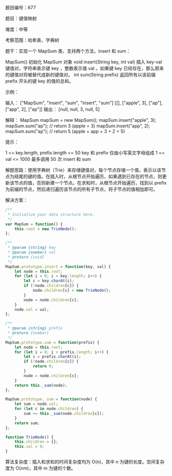题目编号：677

题目：键值映射

难度：中等

考察范围：哈希表、字典树

题干：实现一个 MapSum 类，支持两个方法，insert 和 sum：

MapSum() 初始化 MapSum 对象
void insert(String key, int val) 插入 key-val 键值对，字符串表示键 key ，整数表示值 val 。如果键 key 已经存在，那么原来的键值对将被替代成新的键值对。
int sum(String prefix) 返回所有以该前缀 prefix 开头的键 key 的值的总和。
 

示例：

输入：
["MapSum", "insert", "sum", "insert", "sum"]
[[], ["apple", 3], ["ap"], ["app", 2], ["ap"]]
输出：
[null, null, 3, null, 5]

解释：
MapSum mapSum = new MapSum();
mapSum.insert("apple", 3);  
mapSum.sum("ap");           // return 3 (apple = 3)
mapSum.insert("app", 2);    
mapSum.sum("ap");           // return 5 (apple + app = 3 + 2 = 5)
 

提示：

1 <= key.length, prefix.length <= 50
key 和 prefix 仅由小写英文字母组成
1 <= val <= 1000
最多调用 50 次 insert 和 sum
 

解题思路：使用字典树（Trie）来存储键值对，每个节点存储一个值，表示以该节点为结尾的键的值。在插入时，从根节点开始遍历，如果遇到已存在的节点，则更新该节点的值，否则新建一个节点。在求和时，从根节点开始遍历，找到以 prefix 为前缀的节点，然后递归遍历该节点的所有子节点，将子节点的值相加即可。

解决方案：

```javascript
/**
 * Initialize your data structure here.
 */
var MapSum = function() {
    this.root = new TrieNode();
};

/** 
 * @param {string} key 
 * @param {number} val
 * @return {void}
 */
MapSum.prototype.insert = function(key, val) {
    let node = this.root;
    for (let i = 0; i < key.length; i++) {
        let c = key.charAt(i);
        if (!node.children[c]) {
            node.children[c] = new TrieNode();
        }
        node = node.children[c];
    }
    node.val = val;
};

/** 
 * @param {string} prefix
 * @return {number}
 */
MapSum.prototype.sum = function(prefix) {
    let node = this.root;
    for (let i = 0; i < prefix.length; i++) {
        let c = prefix.charAt(i);
        if (!node.children[c]) {
            return 0;
        }
        node = node.children[c];
    }
    return this._sum(node);
};

MapSum.prototype._sum = function(node) {
    let sum = node.val;
    for (let c in node.children) {
        sum += this._sum(node.children[c]);
    }
    return sum;
};

function TrieNode() {
    this.children = {};
    this.val = 0;
}
```

算法复杂度：插入和求和的时间复杂度均为 O(n)，其中 n 为键的长度。空间复杂度为 O(nm)，其中 m 为键的个数。